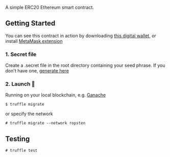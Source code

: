 A simple ERC20 Ethereum smart contract. 

## Getting Started

You can see this contract in action by downloading [this digital wallet](https://github.com/allanclempe/ether-wallet-flutter/releases), or install [MetaMask extension](https://metamask.io/)

### 1. Secret file

Create a .secret file in the root directory containing your seed phrase. If you don't have one, [generate here](https://iancoleman.io/bip39/)

### 2. Launch :rocket:

Running on your local blockchain, e.g. [Ganache](https://github.com/trufflesuite/ganache-cli)

```console
$ truffle migrate
```

or specify the network

```console
# truffle migrate --network ropsten
```

## Testing

```console
# truffle test
```
